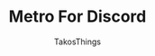 ---
title: Metro For Discord
author: TakosThings
github: https://github.com/TakosThings
description_markdown: >-
  A theme based off of Microsoft's Modern Design Language, aka 'Metro'.
download: https://github.com/TakosThings/Metro-for-Discord#download
demo: https://raw.githubusercontent.com/TakosThings/Metro-for-Discord/master/dist/Metro_for_Discord.theme.css
support: https://github.com/TakosThings/Metro-for-Discord/issues
style: dark
tags:
images:
  - name: Metro For Discord Preview
    image: /images/themes/Metro_For_Discord_Preview.png
    
layout: product
ghcommentid: 17
---